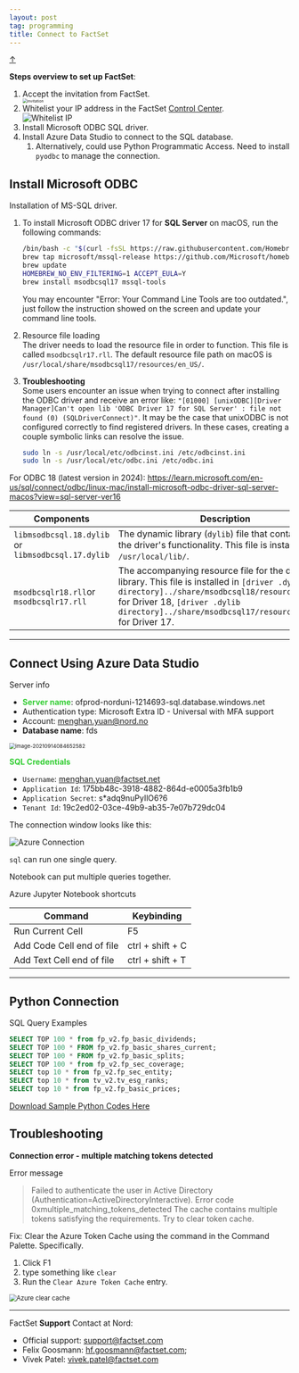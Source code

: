 ```yaml
---
layout: post
tag: programming
title: Connect to FactSet
---
```


<a class="top-link hide" href="#" id="js-top">↑</a>

**Steps overview to set up FactSet**:

<ol>
<li> Accept the invitation from FactSet. 
<img src="https://drive.google.com/thumbnail?id=1mIURDf2KsAGCs7OgWDLuciSACUAeCAVA&sz=w1000" alt="invitation" style="display: block; margin-right: auto; margin-left: auto; zoom:50%;" />
</li>
<li>  Whitelist your IP address in the FactSet <a href="https://controlcenter.factset.com/enterprise-data/cloud-credentials">Control Center</a>. 
<img src="https://drive.google.com/thumbnail?id=1sn8lGriU_wuDikhrJDrz_yWjjlNyvzau&sz=w1000" alt="Whitelist IP" style="display: block; margin-right: auto; margin-left: auto; zoom:100%;" />
</li>

<li>  Install Microsoft ODBC SQL driver. </li>
<li>  Install Azure Data Studio to connect to the SQL database.

   <ol type="pa"> 
   <li> Alternatively, could use Python Programmatic Access. Need to install <code>pyodbc</code> to manage the connection. </li>
   </ol>
</li>
</ol>

##  Install Microsoft ODBC

Installation of MS-SQL driver.

1. To install Microsoft ODBC driver 17 for **SQL Server** on macOS, run the following commands:
   ```bash
   /bin/bash -c "$(curl -fsSL https://raw.githubusercontent.com/Homebrew/install/master/install.sh)" 
   brew tap microsoft/mssql-release https://github.com/Microsoft/homebrew-mssql-release 
   brew update 
   HOMEBREW_NO_ENV_FILTERING=1 ACCEPT_EULA=Y 
   brew install msodbcsql17 mssql-tools
   ```
   You may encounter "Error: Your Command Line Tools are too outdated.", just follow the instruction showed on the screen and update your command line tools.

2. Resource file loading \
   The driver needs to load the resource file in order to function. 
   This file is called `msodbcsqlr17.rll`. The default resource file path on macOS is `/usr/local/share/msodbcsql17/resources/en_US/`.

3. **Troubleshooting** \
   Some users encounter an issue when trying to connect after installing the ODBC driver and receive an error like: `"[01000] [unixODBC][Driver Manager]Can't open lib 'ODBC Driver 17 for SQL Server' : file not found (0) (SQLDriverConnect)"`. It may be the case that unixODBC is not configured correctly to find registered drivers. In these cases, creating a couple symbolic links can resolve the issue.

   ```bash
   sudo ln -s /usr/local/etc/odbcinst.ini /etc/odbcinst.ini
   sudo ln -s /usr/local/etc/odbc.ini /etc/odbc.ini
   ```



For ODBC 18 (latest version in 2024): <https://learn.microsoft.com/en-us/sql/connect/odbc/linux-mac/install-microsoft-odbc-driver-sql-server-macos?view=sql-server-ver16>



| Components                                         | Description                                                  |
| -------------------------------------------------- | ------------------------------------------------------------ |
| `libmsodbcsql.18.dylib` or `libmsodbcsql.17.dylib` | The dynamic library (`dylib`) file that contains all of the driver's functionality. This file is installed in `/usr/local/lib/`. |
| `msodbcsqlr18.rll`or `msodbcsqlr17.rll`            | The accompanying resource file for the driver library. This file is installed in `[driver .dylib directory]../share/msodbcsql18/resources/en_US/` for Driver 18, `[driver .dylib directory]../share/msodbcsql17/resources/en_US/` for Driver 17. |





___

## Connect Using **Azure Data Studio**

Server info

- <span style='color:#32CD32'>**Server name**</span>: ofprod-norduni-1214693-sql.database.windows.net
- Authentication type: Microsoft Extra ID - Universal with MFA support
- Account: menghan.yuan@nord.no
- **Database name**: fds

<img src="https://drive.google.com/thumbnail?id=1nO_hwdBpDAwzijkNPOskhSnrufEPA123&sz=w1000" alt="image-20210914084652582" style="zoom:67%;" />



<span style='color:#32CD32'>**SQL Credentials**</span>

- `Username`: menghan.yuan@factset.net
- `Application Id`: 175bb48c-3918-4882-864d-e0005a3fb1b9
- `Application Secret`: s*adq9nuPyIlO6?6
- `Tenant Id`: 19c2ed02-03ce-49b9-ab35-7e07b729dc04



The connection window looks like this:

<img src="https://drive.google.com/thumbnail?id=1OTqG-rNRKL247_73Ja9_Ttf02g4ebIDC&sz=w1000" alt="Azure Connection" style="display: block; margin-right: auto; margin-left: auto; zoom:100%;" />



`sql` can run one single query.

Notebook can put multiple queries together.




Azure Jupyter Notebook shortcuts

| Command                   | Keybinding       |
| ------------------------- | ---------------- |
| Run Current Cell          | F5               |
| Add Code Cell end of file | ctrl + shift + C |
| Add Text Cell end of file | ctrl + shift + T |



___

## **Python** Connection

SQL Query Examples
```sql
SELECT TOP 100 * from fp_v2.fp_basic_dividends;
SELECT TOP 100 * FROM fp_v2.fp_basic_shares_current;
SELECT TOP 100 * FROM fp_v2.fp_basic_splits;
SELECT TOP 100 * from fp_v2.fp_sec_coverage;
SELECT top 10 * from fp_v2.fp_sec_entity;
SELECT top 10 * from tv_v2.tv_esg_ranks;
SELECT top 10 * from fp_v2.fp_basic_prices;
```

<a href="{{ site.baseurl}}/source/FaceSet_Sample_Codes.ipynb">Download Sample Python Codes Here</a>





## Troubleshooting

**Connection error - multiple matching tokens detected**

Error message

> Failed to authenticate the user in Active Directory (Authentication=ActiveDirectoryInteractive).
> Error code 0xmultiple_matching_tokens_detected
> The cache contains multiple tokens satisfying the requirements. Try to clear token cache.

Fix: Clear the Azure Token Cache using the command in the Command Palette. Specifically.

1. Click F1
2. type something like `clear`
3. Run the `Clear Azure Token Cache` entry.

<img src="https://drive.google.com/thumbnail?id=15nkQUk6TAWVJgXa5Z8YxwWMX_Ynv4p6t&sz=w1000" alt="Azure clear cache" style="display: block; margin-right: auto; margin-left: auto; zoom:80%;" />






___




FactSet **Support** Contact at Nord:
- Official support: [support@factset.com](mailto:support@factset.com)
- Felix Goosmann: [hf.goosmann@factset.com](mailto:hf.goosmann@factset.com); 
- Vivek Patel: [vivek.patel@factset.com](mailto:vivek.patel@factset.com)





